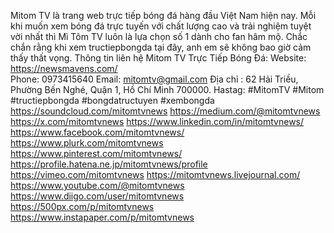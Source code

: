 Mitom TV là trang web trực tiếp bóng đá hàng đầu Việt Nam hiện nay. Mỗi khi muốn xem bóng đá trực tuyến với chất lượng cao và trải nghiệm tuyệt vời nhất thì Mì Tôm TV luôn là lựa chọn số 1 dành cho fan hâm mộ. Chắc chắn rằng khi xem tructiepbongda tại đây, anh em sẽ không bao giờ cảm thấy thất vọng.
Thông tin liên hệ Mitom TV Trực Tiếp Bóng Đá:
Website: https://newsmavens.com/  
Phone: 0973415640
Email: mitomtv@gmail.com
Địa chỉ : 62 Hải Triều, Phường Bến Nghé, Quận 1, Hồ Chí Minh 700000.
Hastag: #MitomTV #Mitom #tructiepbongda #bongdatructuyen #xembongda
https://soundcloud.com/mitomtvnews 
https://medium.com/@mitomtvnews 
https://x.com/mitomtvnews 
https://www.linkedin.com/in/mitomtvnews/ 
https://www.facebook.com/mitomtvnews/ 
https://www.plurk.com/mitomtvnews 
https://www.pinterest.com/mitomtvnews/
https://profile.hatena.ne.jp/mitomtvnews/profile
https://vimeo.com/mitomtvnews 
https://mitomtvnews.livejournal.com/
https://www.youtube.com/@mitomtvnews
https://www.diigo.com/user/mitomtvnews
https://500px.com/p/mitomtvnews
https://www.instapaper.com/p/mitomtvnews

